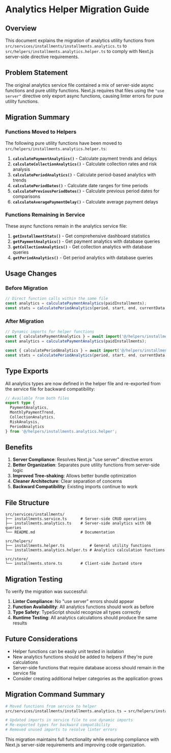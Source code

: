 # Analytics Helper Migration Guide

## Overview

This document explains the migration of analytics utility functions from `src/services/installments/installments.analytics.ts` to `src/helpers/installments.analytics.helper.ts` to comply with Next.js server-side directive requirements.

## Problem Statement

The original analytics service file contained a mix of server-side async functions and pure utility functions. Next.js requires that files using the `"use server"` directive only export async functions, causing linter errors for pure utility functions.

## Migration Summary

### Functions Moved to Helpers

The following pure utility functions have been moved to `src/helpers/installments.analytics.helper.ts`:

1. **`calculatePaymentAnalytics()`** - Calculate payment trends and delays
2. **`calculateCollectionAnalytics()`** - Calculate collection rates and risk analysis
3. **`calculatePeriodAnalytics()`** - Calculate period-based analytics with trends
4. **`calculatePeriodDates()`** - Calculate date ranges for time periods
5. **`calculatePreviousPeriodDates()`** - Calculate previous period dates for comparisons
6. **`calculateAveragePaymentDelay()`** - Calculate average payment delays

### Functions Remaining in Service

These async functions remain in the analytics service file:

1. **`getInstallmentStats()`** - Get comprehensive dashboard statistics
2. **`getPaymentAnalytics()`** - Get payment analytics with database queries
3. **`getCollectionAnalytics()`** - Get collection analytics with database queries
4. **`getPeriodAnalytics()`** - Get period analytics with database queries

## Usage Changes

### Before Migration
```typescript
// Direct function calls within the same file
const analytics = calculatePaymentAnalytics(paidInstallments);
const stats = calculatePeriodAnalytics(period, start, end, currentData, prevData);
```

### After Migration
```typescript
// Dynamic imports for helper functions
const { calculatePaymentAnalytics } = await import('@/helpers/installments.analytics.helper');
const analytics = calculatePaymentAnalytics(paidInstallments);

const { calculatePeriodAnalytics } = await import('@/helpers/installments.analytics.helper');
const stats = calculatePeriodAnalytics(period, start, end, currentData, prevData);
```

## Type Exports

All analytics types are now defined in the helper file and re-exported from the service file for backward compatibility:

```typescript
// Available from both files
export type {
  PaymentAnalytics,
  MonthlyPaymentTrend,
  CollectionAnalytics,
  RiskAnalysis,
  PeriodAnalytics
} from '@/helpers/installments.analytics.helper';
```

## Benefits

1. **Server Compliance**: Resolves Next.js "use server" directive errors
2. **Better Organization**: Separates pure utility functions from server-side logic
3. **Improved Tree-shaking**: Allows better bundle optimization
4. **Cleaner Architecture**: Clear separation of concerns
5. **Backward Compatibility**: Existing imports continue to work

## File Structure

```
src/services/installments/
├── installments.service.ts      # Server-side CRUD operations
├── installments.analytics.ts    # Server-side analytics with DB queries
└── README.md                    # Documentation

src/helpers/
├── installments.helper.ts           # General utility functions
└── installments.analytics.helper.ts # Analytics calculation functions

src/store/
└── installments.store.ts        # Client-side Zustand store
```

## Migration Testing

To verify the migration was successful:

1. **Linter Compliance**: No "use server" errors should appear
2. **Function Availability**: All analytics functions should work as before
3. **Type Safety**: TypeScript should recognize all types correctly
4. **Runtime Testing**: All analytics calculations should produce the same results

## Future Considerations

- Helper functions can be easily unit tested in isolation
- New analytics functions should be added to helpers if they're pure calculations
- Server-side functions that require database access should remain in the service file
- Consider creating additional helper categories as the application grows

## Migration Command Summary

```bash
# Moved functions from service to helper
src/services/installments/installments.analytics.ts → src/helpers/installments.analytics.helper.ts

# Updated imports in service file to use dynamic imports
# Re-exported types for backward compatibility
# Removed unused imports to resolve linter errors
```

This migration maintains full functionality while ensuring compliance with Next.js server-side requirements and improving code organization. 